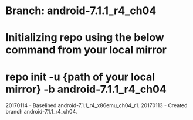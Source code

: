 # Branch: android-7.1.1_r4_ch04
# Initializing repo using the below command from your local mirror
# repo init -u {path of your local mirror} -b android-7.1.1_r4_ch04

20170114 - Baselined android-7.1.1_r4_x86emu_ch04_r1.
20170113 - Created branch android-7.1.1_r4_ch04.
